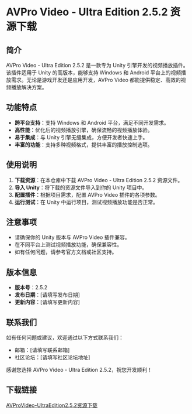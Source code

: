 # AVPro Video - Ultra Edition 2.5.2 资源下载

## 简介

AVPro Video - Ultra Edition 2.5.2 是一款专为 Unity 引擎开发的视频播放插件。该插件适用于 Unity 的高版本，能够支持 Windows 和 Android 平台上的视频播放需求。无论是游戏开发还是应用开发，AVPro Video 都能提供稳定、高效的视频播放解决方案。

## 功能特点

- **跨平台支持**：支持 Windows 和 Android 平台，满足不同开发需求。
- **高性能**：优化后的视频播放引擎，确保流畅的视频播放体验。
- **易于集成**：与 Unity 引擎无缝集成，方便开发者快速上手。
- **丰富的功能**：支持多种视频格式，提供丰富的播放控制选项。

## 使用说明

1. **下载资源**：在本仓库中下载 AVPro Video - Ultra Edition 2.5.2 资源文件。
2. **导入 Unity**：将下载的资源文件导入到你的 Unity 项目中。
3. **配置插件**：根据项目需求，配置 AVPro Video 插件的各项参数。
4. **运行测试**：在 Unity 中运行项目，测试视频播放功能是否正常。

## 注意事项

- 请确保你的 Unity 版本与 AVPro Video 插件兼容。
- 在不同平台上测试视频播放功能，确保兼容性。
- 如有任何问题，请参考官方文档或社区支持。

## 版本信息

- **版本号**：2.5.2
- **发布日期**：[请填写发布日期]
- **更新内容**：[请填写更新内容]

## 联系我们

如有任何问题或建议，欢迎通过以下方式联系我们：

- 邮箱：[请填写联系邮箱]
- 社区论坛：[请填写社区论坛地址]

感谢您选择 AVPro Video - Ultra Edition 2.5.2，祝您开发顺利！

## 下载链接

[AVProVideo-UltraEdition2.5.2资源下载](https://pan.quark.cn/s/3e6eeead3b95)